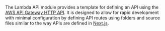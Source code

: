 The Lambda API module provides a template for defining an API using the [AWS API Gateway HTTP API](https://docs.aws.amazon.com/apigateway/latest/developerguide/http-api.html). It is designed to allow for rapid development with minimal configuration by defining API routes using folders and source files similar to the way APIs are defined in [Next.js](https://nextjs.org/docs/api-routes/introduction).